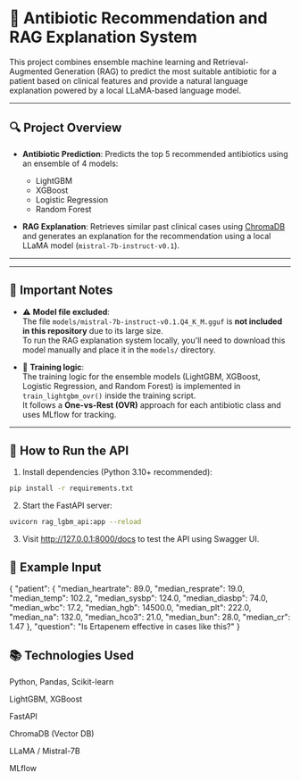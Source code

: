 # 🧠 Antibiotic Recommendation and RAG Explanation System

This project combines ensemble machine learning and Retrieval-Augmented Generation (RAG) to predict the most suitable antibiotic for a patient based on clinical features and provide a natural language explanation powered by a local LLaMA-based language model.

---

## 🔍 Project Overview

- **Antibiotic Prediction**: Predicts the top 5 recommended antibiotics using an ensemble of 4 models:
  - LightGBM
  - XGBoost
  - Logistic Regression
  - Random Forest

- **RAG Explanation**: Retrieves similar past clinical cases using [ChromaDB](https://www.trychroma.com/) and generates an explanation for the recommendation using a local LLaMA model (`mistral-7b-instruct-v0.1`).

---


---

## 📌 Important Notes

- ⚠️ **Model file excluded**:  
  The file `models/mistral-7b-instruct-v0.1.Q4_K_M.gguf` is **not included in this repository** due to its large size.  
  To run the RAG explanation system locally, you'll need to download this model manually and place it in the `models/` directory.

- 🧠 **Training logic**:  
  The training logic for the ensemble models (LightGBM, XGBoost, Logistic Regression, and Random Forest) is implemented in `train_lightgbm_ovr()` inside the training script.  
  It follows a **One-vs-Rest (OVR)** approach for each antibiotic class and uses MLflow for tracking.

---

## 🚀 How to Run the API

1. Install dependencies (Python 3.10+ recommended):

```bash
pip install -r requirements.txt
```

2. Start the FastAPI server:
```bash
uvicorn rag_lgbm_api:app --reload
```

3. Visit http://127.0.0.1:8000/docs to test the API using Swagger UI.


## 🧪 Example Input

{
  "patient": {
    "median_heartrate": 89.0,
    "median_resprate": 19.0,
    "median_temp": 102.2,
    "median_sysbp": 124.0,
    "median_diasbp": 74.0,
    "median_wbc": 17.2,
    "median_hgb": 14500.0,
    "median_plt": 222.0,
    "median_na": 132.0,
    "median_hco3": 21.0,
    "median_bun": 28.0,
    "median_cr": 1.47
  },
  "question": "Is Ertapenem effective in cases like this?"
}


## 📚 Technologies Used

Python, Pandas, Scikit-learn

LightGBM, XGBoost

FastAPI

ChromaDB (Vector DB)

LLaMA / Mistral-7B

MLflow
